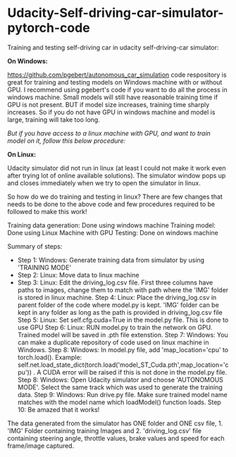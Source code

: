 # Udacity-Self-driving-car-simulator-pytorch-code

Training and testing self-driving car in udacity self-driving-car simulator:

**On Windows:**

https://github.com/pgebert/autonomous_car_simulation code respository is great for training and testing models on Windows machine with or without GPU. I recommend using pgebert's code if you want to do all the process in windows machine. Small models will still have reasonable training time if GPU is not present. BUT if model size increases, training time sharply increases. So if you do not have GPU in windows machine and model is large, training will take too long.

*But if you have access to a linux machine with GPU, and want to train model on it, follow this below procedure:*



**On Linux:**

Udacity simulator did not run in linux (at least I could not make it work even after trying lot of online available solutions). The simulator window pops up and closes immediately when we try to open the simulator in linux.

So how do we do training and testing in linux?
There are few changes that needs to be done to the above code and few procedures required to be followed to make this work!

Training data generation: Done using windows machine
Training model: Done using Linux Machine with GPU
Testing: Done on windows machine 

Summary of steps:
* Step 1: Windows: Generate training data from simulator by using 'TRAINING MODE'
* Step 2: Linux: Move data to linux machine
* Step 3: Linux: Edit the driving_log.csv file. First three columns have paths to images, change them to match with path where the 'IMG' folder is stored in linux machine.
Step 4: Linux: Place the driving_log.csv in parent folder of the code where model.py is kept. 'IMG' folder can be kept in any folder as long as the path is provided in driving_log.csv file
Step 5: Linux: Set self.cfg.cuda=True in the model.py file. This is done to use GPU
Step 6: Linux: RUN model.py to train the network on GPU. Trained model will be saved in .pth file extenstion.
Step 7: Windows: You can make a duplicate repository of code used on linux machine in Windows.
Step 8: Windows:  In model.py file, add 'map_location='cpu' to torch.load(). Example: self.net.load_state_dict(torch.load('model_ST_Cuda.pth',map_location='cpu')) . A CUDA error will be raised if this is not done in the model.py file.
Step 8: Windows: Open Udacity simulator and choose 'AUTONOMOUS MODE'. Select the same track which was used to generate the training data.
Step 9: Windows: Run drive.py file. Make sure trained model name matches with the model name which loadModel() function loads.
Step 10: Be amazed that it works!


The data generated from the simulator has ONE folder and ONE csv file, 1. 'IMG' Folder containing  training Images and 2. 'driving_log.csv' file containing steering angle, throttle values, brake values and speed for each frame/image captured.



